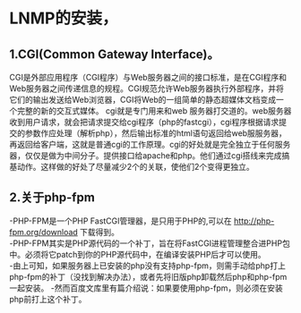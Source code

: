 LNMP的安装，
===
  1.CGI(Common Gateway Interface)。
  ---
  
  CGI是外部应用程序（CGI程序）与Web服务器之间的接口标准，是在CGI程序和Web服务器之间传递信息的规程。CGI规范允许Web服务器执行外部程序，并将它们的输出发送给Web浏览器，CGI将Web的一组简单的静态超媒体文档变成一个完整的新的交互式媒体。
  cgi就是专门用来和web 服务器打交道的。web服务器收到用户请求，就会把请求提交给cgi程序（php的fastcgi），cgi程序根据请求提交的参数作应处理（解析php），然后输出标准的html语句返回给web服服务器，再返回给客户端，这就是普通cgi的工作原理。cgi的好处就是完全独立于任何服务器，仅仅是做为中间分子。提供接口给apache和php。他们通过cgi搭线来完成搞基动作。这样做的好处了尽量减少2个的关联，使他们2个变得更独立。
  
  2.关于php-fpm
  ---
  -PHP-FPM是一个PHP FastCGI管理器，是只用于PHP的,可以在 http://php-fpm.org/download 下载得到。  
  -PHP-FPM其实是PHP源代码的一个补丁，旨在将FastCGI进程管理整合进PHP包中。必须将它patch到你的PHP源代码中，在编译安装PHP后才可以使用。    
  -由上可知，如果服务器上已安装的php没有支持php-fpm，则需手动给php打上php-fpm的补丁（没找到解决办法），或者先将旧版php卸载然后php和php-fpm一起安装。 
  -然而百度文库里有篇介绍说：如果要使用php-fpm，则必须在安装php前打上这个补丁。
